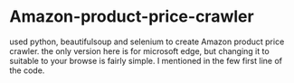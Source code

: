 # Amazon-product-price-crawler
used python, beautifulsoup and selenium to create Amazon product price crawler. the only version here is for microsoft edge, but changing it to suitable to your browse is fairly simple. I mentioned in the few first line of the code.
